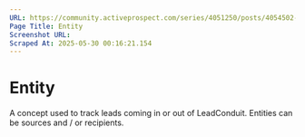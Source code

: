 ```yaml
---
URL: https://community.activeprospect.com/series/4051250/posts/4054502-activeprospect-product-glossary
Page Title: Entity
Screenshot URL: 
Scraped At: 2025-05-30 00:16:21.154
---
```


# Entity

A concept used to track leads coming in or out of LeadConduit. Entities can be sources and / or recipients.
